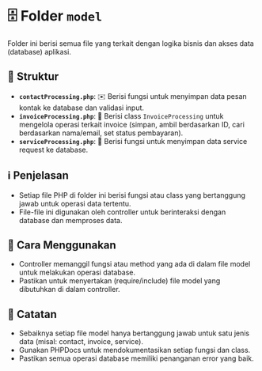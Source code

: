 # 🗄️ Folder `model`

Folder ini berisi semua file yang terkait dengan logika bisnis dan akses data (database) aplikasi.

## 📁 Struktur

-   **`contactProcessing.php`**: ✉️ Berisi fungsi untuk menyimpan data pesan kontak ke database dan validasi input.
-   **`invoiceProcessing.php`**: 🧾 Berisi class `InvoiceProcessing` untuk mengelola operasi terkait invoice (simpan, ambil berdasarkan ID, cari berdasarkan nama/email, set status pembayaran).
-   **`serviceProcessing.php`**: 📱 Berisi fungsi untuk menyimpan data service request ke database.

## ℹ️ Penjelasan

-   Setiap file PHP di folder ini berisi fungsi atau class yang bertanggung jawab untuk operasi data tertentu.
-   File-file ini digunakan oleh controller untuk berinteraksi dengan database dan memproses data.

## 🚀 Cara Menggunakan

-   Controller memanggil fungsi atau method yang ada di dalam file model untuk melakukan operasi database.
-   Pastikan untuk menyertakan (require/include) file model yang dibutuhkan di dalam controller.

## 📝 Catatan

-   Sebaiknya setiap file model hanya bertanggung jawab untuk satu jenis data (misal: contact, invoice, service).
-   Gunakan PHPDocs untuk mendokumentasikan setiap fungsi dan class.
-   Pastikan semua operasi database memiliki penanganan error yang baik.